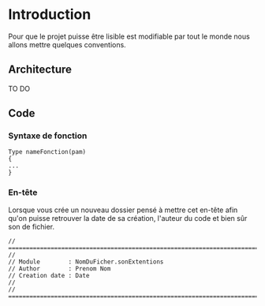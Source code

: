# Introduction

Pour que le projet puisse être lisible est modifiable par tout le monde nous allons mettre quelques conventions.

## Architecture

TO DO

## Code

### Syntaxe de fonction

    Type nameFonction(pam)
    {
    ...
    }

### En-tête 

Lorsque vous crée un nouveau dossier pensé à mettre cet en-tête afin qu'on puisse retrouver la date de sa création, l'auteur du code et bien sûr son de fichier.

    // ========================================================================
    //
    // Module        : NomDuFicher.sonExtentions
    // Author        : Prenom Nom
    // Creation date : Date
    //
    // ========================================================================
